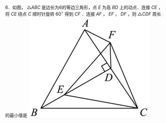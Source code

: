 6．如图， ${ \triangle A B C }$ 是边长为6的等边三角形，点 $E$ 为高 $B D$ 上的动点．连接 $C E$ ，将 $C E$ 绕点 $C$ 顺时针旋转 $6 0 ^ { \circ }$ 得到 $C F$ ．连接 $A F$ ， $E F$ ， $D F$ ，则 $\triangle C D F$ 周长的最小值是
![](<../../qs_image_DB/专题2-4_瓜豆轨最值模型：为什么我们喜欢手拉手（直线与曲线）（解析版）_/60c16b47aa80319b27d18bef70d6307d514299b84e5c3334386047f692bbd517.jpg>)
